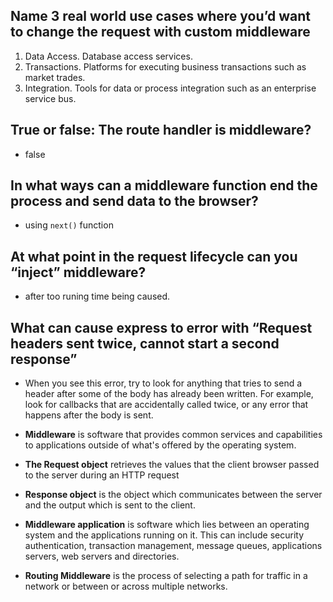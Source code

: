 
## Name 3 real world use cases where you’d want to change the request with custom middleware
1. Data Access. Database access services.
2. Transactions. Platforms for executing business transactions such as market trades.
3. Integration. Tools for data or process integration such as an enterprise service bus.


## True or false: The route handler is middleware?
- false

## In what ways can a middleware function end the process and send data to the browser?
- using `next()` function 

## At what point in the request lifecycle can you “inject” middleware?
- after too runing time being caused.

## What can cause express to error with “Request headers sent twice, cannot start a second response”
- When you see this error, try to look for anything that tries to send a header after some of the body has already been written. For example, look for callbacks that are accidentally called twice, or any error that happens after the body is sent.


* **Middleware** is software that provides common services and capabilities to applications outside of what's offered by the operating system.

* **The Request object** retrieves the values that the client browser passed to the server during an HTTP request

*  **Response object** is the object which communicates between the server and the output which is sent to the client.

* **Middleware application** is software which lies between an operating system and the applications running on it. This can include security authentication, transaction management, message queues, applications servers, web servers and directories.

* **Routing Middleware** is the process of selecting a path for traffic in a network or between or across multiple networks.









